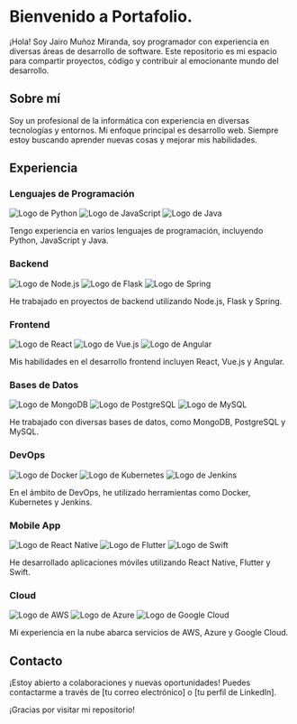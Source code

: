 # Bienvenido a Portafolio.

¡Hola! Soy Jairo Muñoz Miranda, soy programador con experiencia en diversas áreas de desarrollo de software. Este repositorio es mi espacio para compartir proyectos, código y contribuir al emocionante mundo del desarrollo.

## Sobre mí

Soy un profesional de la informática con experiencia en diversas tecnologías y entornos. Mi enfoque principal es desarrollo web. Siempre estoy buscando aprender nuevas cosas y mejorar mis habilidades.

## Experiencia

### Lenguajes de Programación

![Logo de Python](url_del_logo_python) ![Logo de JavaScript](url_del_logo_js) ![Logo de Java](url_del_logo_java)

Tengo experiencia en varios lenguajes de programación, incluyendo Python, JavaScript y Java.

### Backend

![Logo de Node.js](url_del_logo_node) ![Logo de Flask](url_del_logo_flask) ![Logo de Spring](url_del_logo_spring)

He trabajado en proyectos de backend utilizando Node.js, Flask y Spring.

### Frontend

![Logo de React](url_del_logo_react) ![Logo de Vue.js](url_del_logo_vue) ![Logo de Angular](url_del_logo_angular)

Mis habilidades en el desarrollo frontend incluyen React, Vue.js y Angular.

### Bases de Datos

![Logo de MongoDB](url_del_logo_mongodb) ![Logo de PostgreSQL](url_del_logo_postgres) ![Logo de MySQL](url_del_logo_mysql)

He trabajado con diversas bases de datos, como MongoDB, PostgreSQL y MySQL.

### DevOps

![Logo de Docker](url_del_logo_docker) ![Logo de Kubernetes](url_del_logo_kubernetes) ![Logo de Jenkins](url_del_logo_jenkins)

En el ámbito de DevOps, he utilizado herramientas como Docker, Kubernetes y Jenkins.

### Mobile App

![Logo de React Native](url_del_logo_react_native) ![Logo de Flutter](url_del_logo_flutter) ![Logo de Swift](url_del_logo_swift)

He desarrollado aplicaciones móviles utilizando React Native, Flutter y Swift.

### Cloud

![Logo de AWS](url_del_logo_aws) ![Logo de Azure](url_del_logo_azure) ![Logo de Google Cloud](url_del_logo_gcp)

Mi experiencia en la nube abarca servicios de AWS, Azure y Google Cloud.

## Contacto

¡Estoy abierto a colaboraciones y nuevas oportunidades! Puedes contactarme a través de [tu correo electrónico] o [tu perfil de LinkedIn].

¡Gracias por visitar mi repositorio!

